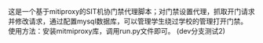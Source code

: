 这是一个基于mitiproxy的SIT机协门禁代理脚本；对门禁设置代理，抓取开门请求并修改请求，通过配置mysql数据库，可以管理学生绕过学校的管理打开门禁。 使用方法：安装mitmiproxy库，调用run.py文件即可。
(dev分支测试2)
